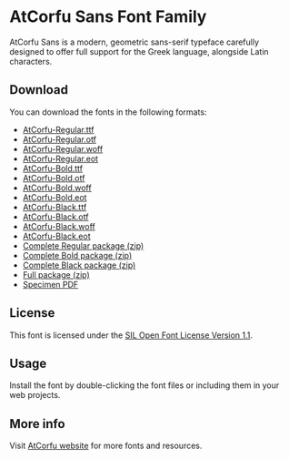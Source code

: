# AtCorfu Sans Font Family

AtCorfu Sans is a modern, geometric sans-serif typeface carefully designed to offer full support for the Greek language, alongside Latin characters.

## Download

You can download the fonts in the following formats:

- [AtCorfu-Regular.ttf](AtCorfu-Regular.ttf)  
- [AtCorfu-Regular.otf](AtCorfu-Regular.otf)  
- [AtCorfu-Regular.woff](AtCorfu-Regular.woff)  
- [AtCorfu-Regular.eot](AtCorfu-Regular.eot) 
- [AtCorfu-Bold.ttf](AtCorfu-Bold.ttf)  
- [AtCorfu-Bold.otf](AtCorfu-Bold.otf)  
- [AtCorfu-Bold.woff](AtCorfu-Bold.woff)  
- [AtCorfu-Bold.eot](AtCorfu-Bold.eot)
- [AtCorfu-Black.ttf](AtCorfu-Bold.ttf)  
- [AtCorfu-Black.otf](AtCorfu-Black.otf)  
- [AtCorfu-Black.woff](AtCorfu-Black.woff)  
- [AtCorfu-Black.eot](AtCorfu-Black.eot) 
- [Complete Regular package (zip)](AtCorfu-Sans-regular.zip)
- [Complete Bold package (zip)](AtCorfu-Sans-bold.zip)
- [Complete Black package (zip)](AtCorfu-Sans-black.zip) 
- [Full package (zip)](AtCorfu-Sans-all.zip)  
- [Specimen PDF](specimen/atcorfu-sans-specimen.pdf)

## License

This font is licensed under the [SIL Open Font License Version 1.1](OFL.txt).

## Usage

Install the font by double-clicking the font files or including them in your web projects.

## More info

Visit [AtCorfu website](https://atcorfu.com/atcorfu-sans-modern-font-family-with-full-greek-support/) for more fonts and resources.
